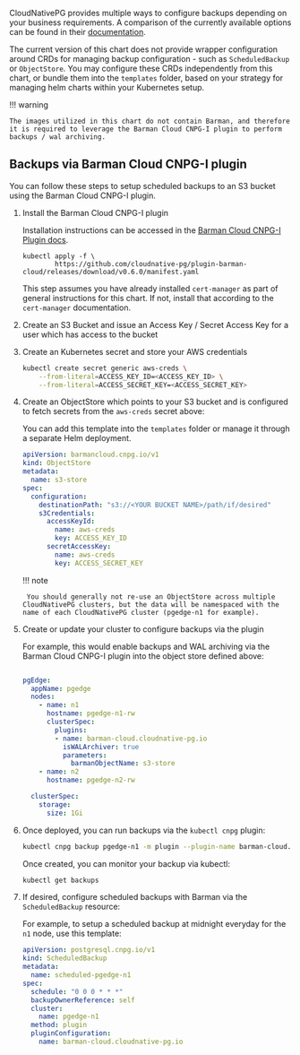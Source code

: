 CloudNativePG provides multiple ways to configure backups depending on your business requirements. A comparison of the currently available options can be found in their [documentation](https://cloudnative-pg.io/documentation/1.27/backup/#comparing-available-backup-options-object-stores-vs-volume-snapshots).

The current version of this chart does not provide wrapper configuration around CRDs for managing backup configuration - such as `ScheduledBackup` or `ObjectStore`.  You may configure these CRDs independently from this chart, or bundle them into the `templates` folder, based on your strategy for managing helm charts within your Kubernetes setup.

!!! warning

    The images utilized in this chart do not contain Barman, and therefore it is required to leverage the Barman Cloud CNPG-I plugin to perform backups / wal archiving.

## Backups via Barman Cloud CNPG-I plugin

You can follow these steps to setup scheduled backups to an S3 bucket using the Barman Cloud CNPG-I plugin.

1. Install the Barman Cloud CNPG-I plugin

    Installation instructions can be accessed in the [Barman Cloud CNPG-I Plugin docs](https://cloudnative-pg.io/plugin-barman-cloud/docs/installation/).

    ```shell
    kubectl apply -f \
            https://github.com/cloudnative-pg/plugin-barman-cloud/releases/download/v0.6.0/manifest.yaml
    ```

    This step assumes you have already installed `cert-manager` as part of general instructions for this chart. If not, install that according to the `cert-manager` documentation.

2. Create an S3 Bucket and issue an Access Key / Secret Access Key for a user which has access to the bucket

3. Create an Kubernetes secret and store your AWS credentials

    ```sh
    kubectl create secret generic aws-creds \
        --from-literal=ACCESS_KEY_ID=<ACCESS_KEY_ID> \
        --from-literal=ACCESS_SECRET_KEY=<ACCESS_SECRET_KEY>
    ```

4. Create an ObjectStore which points to your S3 bucket and is configured to fetch secrets from the `aws-creds` secret above:

    You can add this template into the `templates` folder or manage it through a separate Helm deployment.

    ```yaml
    apiVersion: barmancloud.cnpg.io/v1
    kind: ObjectStore
    metadata:
      name: s3-store
    spec:
      configuration:
        destinationPath: "s3://<YOUR BUCKET NAME>/path/if/desired"
        s3Credentials:
          accessKeyId:
            name: aws-creds
            key: ACCESS_KEY_ID
          secretAccessKey:
            name: aws-creds
            key: ACCESS_SECRET_KEY
    ```

    !!! note

        You should generally not re-use an ObjectStore across multiple CloudNativePG clusters, but the data will be namespaced with the name of each CloudNativePG cluster (pgedge-n1 for example).

5. Create or update your cluster to configure backups via the plugin

    For example, this would enable backups and WAL archiving via the Barman Cloud CNPG-I plugin into the object store defined above:

    ```yaml

    pgEdge:
      appName: pgedge
      nodes:
        - name: n1
          hostname: pgedge-n1-rw
          clusterSpec: 
            plugins:
            - name: barman-cloud.cloudnative-pg.io
              isWALArchiver: true
              parameters:
                barmanObjectName: s3-store
        - name: n2
          hostname: pgedge-n2-rw

      clusterSpec:
        storage:
          size: 1Gi
    ```

6. Once deployed, you can run backups via the `kubectl cnpg` plugin:

    ```sh
    kubectl cnpg backup pgedge-n1 -m plugin --plugin-name barman-cloud.cloudnative-pg.io
    ```

    Once created, you can monitor your backup via kubectl:

    ```sh
    kubectl get backups
    ```

7. If desired, configure scheduled backups with Barman via the `ScheduledBackup` resource:

    For example, to setup a scheduled backup at midnight everyday for the `n1` node, use this template:

    ```yaml
    apiVersion: postgresql.cnpg.io/v1
    kind: ScheduledBackup
    metadata:
      name: scheduled-pgedge-n1
    spec:
      schedule: "0 0 0 * * *"
      backupOwnerReference: self
      cluster:
        name: pgedge-n1
      method: plugin
      pluginConfiguration:
        name: barman-cloud.cloudnative-pg.io
    ```
